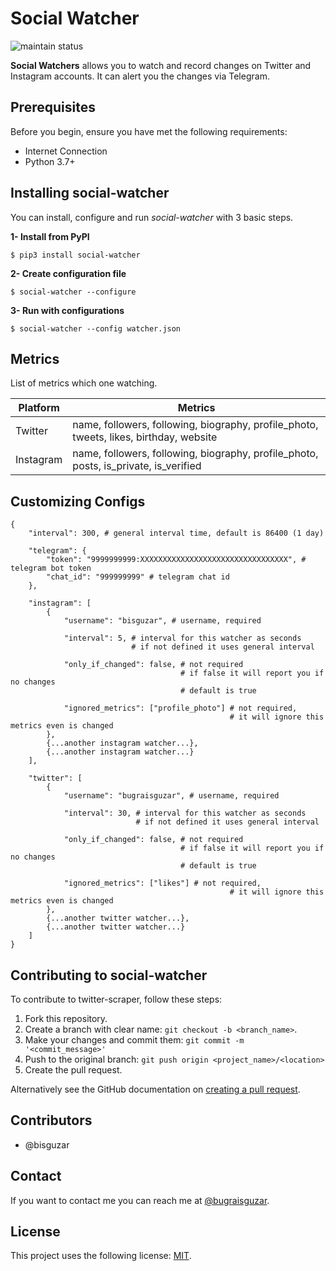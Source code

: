 # Social Watcher
![maintain status](https://img.shields.io/maintenance/yes/2020)


**Social Watchers** allows you to watch and record changes on Twitter and Instagram accounts. It can alert you the changes via Telegram.


## Prerequisites
Before you begin, ensure you have met the following requirements:

* Internet Connection
* Python 3.7+

## Installing social-watcher

You can install, configure and run *social-watcher* with 3 basic steps.

**1- Install from PyPI**
```
$ pip3 install social-watcher
```

**2- Create configuration file**
```
$ social-watcher --configure
```

**3- Run with configurations**
```
$ social-watcher --config watcher.json
```

## Metrics

List of metrics which one watching.

| Platform  | Metrics                                                                                |
|-----------|----------------------------------------------------------------------------------------|
| Twitter   | name, followers, following, biography, profile_photo, tweets, likes, birthday, website |
| Instagram | name, followers, following, biography, profile_photo, posts, is_private, is_verified   |

## Customizing Configs

```
{
    "interval": 300, # general interval time, default is 86400 (1 day)

    "telegram": {
        "token": "9999999999:XXXXXXXXXXXXXXXXXXXXXXXXXXXXXXXXX", # telegram bot token
        "chat_id": "999999999" # telegram chat id
    },

    "instagram": [
        {
            "username": "bisguzar", # username, required

            "interval": 5, # interval for this watcher as seconds
                           # if not defined it uses general interval

            "only_if_changed": false, # not required
                                      # if false it will report you if no changes
                                      # default is true

            "ignored_metrics": ["profile_photo"] # not required, 
                                                 # it will ignore this metrics even is changed
        },
        {...another instagram watcher...},
        {...another instagram watcher...}
    ],

    "twitter": [
        {
            "username": "bugraisguzar", # username, required
            
            "interval": 30, # interval for this watcher as seconds
                            # if not defined it uses general interval

            "only_if_changed": false, # not required
                                      # if false it will report you if no changes
                                      # default is true

            "ignored_metrics": ["likes"] # not required, 
                                                 # it will ignore this metrics even is changed
        },
        {...another twitter watcher...},
        {...another twitter watcher...}
    ]
}
```


## Contributing to social-watcher
To contribute to twitter-scraper, follow these steps:

1. Fork this repository.
2. Create a branch with clear name: `git checkout -b <branch_name>`.
3. Make your changes and commit them: `git commit -m '<commit_message>'`
4. Push to the original branch: `git push origin <project_name>/<location>`
5. Create the pull request.

Alternatively see the GitHub documentation on [creating a pull request](https://help.github.com/en/github/collaborating-with-issues-and-pull-requests/creating-a-pull-request).

## Contributors

* @bisguzar


## Contact
If you want to contact me you can reach me at [@bugraisguzar](https://twitter.com/bugraisguzar).


## License
This project uses the following license: [MIT](https://github.com/bisguzar/twitter-scraper/blob/master/LICENSE).
